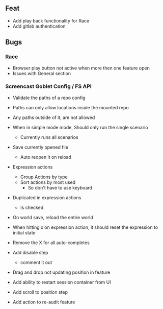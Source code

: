 ## Feat
* Add play back functionality for Race
* Add gitlab authentication

## Bugs

### Race
* Browser play button not active when more then one feature open
* Issues with General section


### Screencast Goblet Config / FS API
* Validate the paths of a repo config
* Paths can only allow locations inside the mounted repo
* Any paths outside of it, are not allowed


* When in simple mode mode, Should only run the single scenario
  * Currently runs all scenarios
  
* Save currently opened file
  * Auto reopen it on reload

* Expression actions
  * Group Actions by type
  * Sort actions by most used
    * So don't have to use keyboard

* Duplicated in expression actions
  * Is checked

* On world save, reload the entire world
* When hitting x on expression action, it should reset the expression to initial state
* Remove the X for all auto-completes

* Add disable step
  * comment it out

* Drag and drop not updating position in feature

* Add ability to restart session container from UI
* Add scroll to position step
* Add action to re-audit feature

